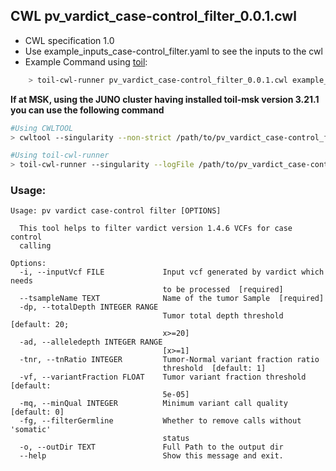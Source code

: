 ## CWL pv_vardict_case-control_filter_0.0.1.cwl

- CWL specification 1.0
- Use example_inputs_case-control_filter.yaml to see the inputs to the cwl
- Example Command using [toil](https://toil.readthedocs.io):

```bash
    > toil-cwl-runner pv_vardict_case-control_filter_0.0.1.cwl example_inputs_case-control_filter.yaml
```
**If at MSK, using the JUNO cluster having installed toil-msk version 3.21.1 you can use the following command**

```bash
#Using CWLTOOL
> cwltool --singularity --non-strict /path/to/pv_vardict_case-control_filter_0.0.1.cwl /path/to/inputs.yaml

#Using toil-cwl-runner
> toil-cwl-runner --singularity --logFile /path/to/pv_vardict_case-control_filter_0.0.1_toil.log  --jobStore /path/to/pv_vardict_case-control_filter_0.0.1_jobStore --batchSystem lsf --workDir /path/to/pv_vardict_case-control_filter_0.0.1_toil_log --outdir . --writeLogs /path/to/pv_vardict_case-control_filter_0.0.1_toil_log --logLevel DEBUG --stats --retryCount 2 --disableCaching --disableChaining --maxLogFileSize 20000000000 /path/to/pv_vardict_case-control_filter_0.0.1.cwl /path/to/inputs.yaml > pv_vardict_case-control_filter_0.0.1_toil.stdout 2> pv_vardict_case-control_filter_0.0.1_toil.stderr &
```

### Usage: 

```
Usage: pv vardict case-control filter [OPTIONS]

  This tool helps to filter vardict version 1.4.6 VCFs for case control
  calling

Options:
  -i, --inputVcf FILE             Input vcf generated by vardict which needs
                                  to be processed  [required]
  --tsampleName TEXT              Name of the tumor Sample  [required]
  -dp, --totalDepth INTEGER RANGE
                                  Tumor total depth threshold  [default: 20;
                                  x>=20]
  -ad, --alleledepth INTEGER RANGE
                                  [x>=1]
  -tnr, --tnRatio INTEGER         Tumor-Normal variant fraction ratio
                                  threshold  [default: 1]
  -vf, --variantFraction FLOAT    Tumor variant fraction threshold  [default:
                                  5e-05]
  -mq, --minQual INTEGER          Minimum variant call quality  [default: 0]
  -fg, --filterGermline           Whether to remove calls without 'somatic'
                                  status
  -o, --outDir TEXT               Full Path to the output dir
  --help                          Show this message and exit.
``` 

